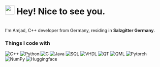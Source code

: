 <h1><img src="https://emojis.slackmojis.com/emojis/images/1531849430/4246/blob-sunglasses.gif?1531849430" width="30"/> Hey! Nice to see you.</h1>

</br> I'm Amjad, C++ developer from Germany, residing in <b>Salzgitter Germany</b>. </p>

<h3>Things I code with</h3>
<p>
  <img alt="C++" src="https://img.shields.io/badge/-C++-45b8d8?style=flat-square&logo=c%2B%2B&logoColor=white" />
  <img alt="Python" src="https://img.shields.io/badge/-C-45b8d8?style=flat-square&logo=python&logoColor=white" />
  <img alt="C" src="https://img.shields.io/badge/-C-45b8d8?style=flat-square&logo=c&logoColor=white" />
  <img alt="Java" src="https://img.shields.io/badge/-C-45b8d8?style=flat-square&logo=java&logoColor=white" />
  <img alt="SQL" src="https://img.shields.io/badge/-C-45b8d8?style=flat-square&logo=sql&logoColor=white" />
  <img alt="VHDL" src="https://img.shields.io/badge/-C-45b8d8?style=flat-square&logo=vhdl&logoColor=white" />
  
  <img alt="QT" src="https://img.shields.io/badge/-C-45b8d8?style=flat-square&logo=qt&logoColor=white" />
  <img alt="QML" src="https://img.shields.io/badge/-C-45b8d8?style=flat-square&logo=qml&logoColor=white" />
  <img alt="Pytorch" src="https://img.shields.io/badge/-C-45b8d8?style=flat-square&logo=pytorch&logoColor=white" />
  <img alt="NumPy" src="https://img.shields.io/badge/-C-45b8d8?style=flat-square&logo=numpy&logoColor=white" />
  <img alt="Huggingface" src="https://img.shields.io/badge/-C-45b8d8?style=flat-square&logo=huggingface&logoColor=white" />
</p>
